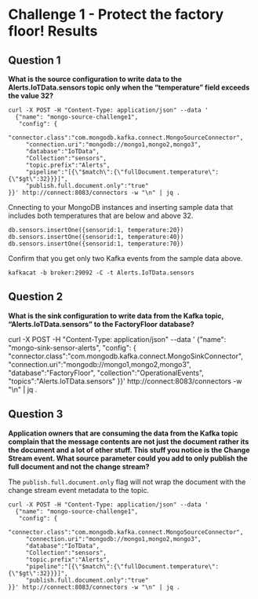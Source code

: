 # Challenge 1 - Protect the factory floor!  Results

## Question 1
**What is the source configuration to write data to the Alerts.IoTData.sensors topic only when the “temperature” field exceeds the value 32?**

```
curl -X POST -H "Content-Type: application/json" --data '
  {"name": "mongo-source-challenge1",
   "config": {
     "connector.class":"com.mongodb.kafka.connect.MongoSourceConnector",
     "connection.uri":"mongodb://mongo1,mongo2,mongo3",
     "database":"IoTData",
     "Collection":"sensors",
     "topic.prefix":"Alerts",
     "pipeline":"[{\"$match\":{\"fullDocument.temperature\":{\"$gt\":32}}}]",
     "publish.full.document.only":"true"
}}' http://connect:8083/connectors -w "\n" | jq .
```

Cnnecting to your MongoDB instances and inserting sample data that includes both temperatures that are below and above 32.

```db.sensors.insertOne({sensorid:1, temperature:20})```
```db.sensors.insertOne({sensorid:1, temperature:40})```
```db.sensors.insertOne({sensorid:1, temperature:70})```

Confirm that you get only two Kafka events from the sample data above.

```kafkacat -b broker:29092 -C -t Alerts.IoTData.sensors```

## Question 2
**What is the sink configuration to write data from the Kafka topic, “Alerts.IoTData.sensors” to the FactoryFloor database?**

curl -X POST -H "Content-Type: application/json" --data '
  {"name": "mongo-sink-sensor-alerts",
   "config": {
     "connector.class":"com.mongodb.kafka.connect.MongoSinkConnector",
     "connection.uri":"mongodb://mongo1,mongo2,mongo3",
     "database":"FactoryFloor",
     "collection":"OperationalEvents",
  "topics":"Alerts.IoTData.sensors"
}}' http://connect:8083/connectors -w "\n" | jq .


## Question 3
**Application owners that are consuming the data from the Kafka topic complain that the message contents are not just the document rather its the document and a lot of other stuff.  This stuff you notice is the Change Stream event.  What source parameter could you add to only publish the full document and not the change stream?**

The `publish.full.document.only` flag will not wrap the document with the change stream event metadata to the topic.

```
curl -X POST -H "Content-Type: application/json" --data '
  {"name": "mongo-source-challenge1",
   "config": {
     "connector.class":"com.mongodb.kafka.connect.MongoSourceConnector",
     "connection.uri":"mongodb://mongo1,mongo2,mongo3",
     "database":"IoTData",
     "Collection":"sensors",
     "topic.prefix":"Alerts",
     "pipeline":"[{\"$match\":{\"fullDocument.temperature\":{\"$gt\":32}}}]",
     "publish.full.document.only":"true"
}}' http://connect:8083/connectors -w "\n" | jq .
```
